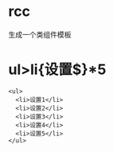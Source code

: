 # rcc

生成一个类组件模板

# ul>li{设置$}*5

```
<ul>
  <li>设置1</li>
  <li>设置2</li>
  <li>设置3</li>
  <li>设置4</li>
  <li>设置5</li>
</ul>
```